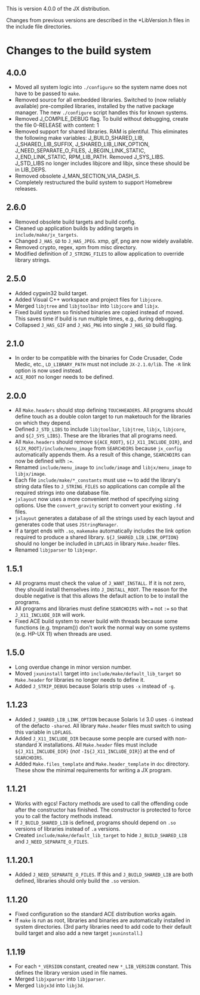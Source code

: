 This is version 4.0.0 of the JX distribution.

Changes from previous versions are described in the *LibVersion.h files in
the include file directories.

Changes to the build system
===========================

4.0.0
-----

* Moved all system logic into `./configure` so the system name does not
  have to be passed to `make`.
* Removed source for all embedded libraries.  Switched to (now reliably
  available) pre-compiled libraries, installed by the native package
  manager.  The new `./configure` script handles this for known systems.
* Removed J_COMPILE_DEBUG flag.  To build without debugging, create
  the file 0-RELEASE with content: 1
* Removed support for shared libraries.  RAM is plentiful.  This eliminates
  the following make variables: J_BUILD_SHARED_LIB, J_SHARED_LIB_SUFFIX,
  J_SHARED_LIB_LINK_OPTION, J_NEED_SEPARATE_O_FILES, J_BEGIN_LINK_STATIC,
  J_END_LINK_STATIC, RPM_LIB_PATH.  Removed J_SYS_LIBS.  J_STD_LIBS no
  longer includes libjcore and libjx, since these should be in LIB_DEPS.
* Removed obsolete J_MAN_SECTION_VIA_DASH_S.
* Completely restructured the build system to support Homebrew releases.

2.6.0
-----

* Removed obsolete build targets and build config.
* Cleaned up application builds by adding targets in `include/make/jx_targets`.
* Changed `J_HAS_GD` to `J_HAS_JPEG`.  xmp, gif, png are now widely available.
* Removed crypto, regex, xpm from misc directory.
* Modified definition of `J_STRING_FILES` to allow application to override
  library strings.

2.5.0
-----

* Added cygwin32 build target.
* Added Visual C++ workspace and project files for `libjcore`.
* Merged `libjtree` and `libjtoolbar` into `libjcore` and `libjx`.
* Fixed build system so finished binaries are copied instead of moved.
  This saves time if build is run multiple times, e.g., during debugging.
* Collapsed `J_HAS_GIF` and `J_HAS_PNG` into single `J_HAS_GD` build flag.

2.1.0
-----

* In order to be compatible with the binaries for Code Crusader, Code
  Medic, etc., `LD_LIBRARY_PATH` must not include `JX-2.1.0/lib`.  The `-R`
  link option is now used instead.
* `ACE_ROOT` no longer needs to be defined.

2.0.0
-----

* All `Make.headers` should stop defining `TOUCHHEADERS`.  All programs
  should define touch as a double colon target to run maketouch for the
  libraries on which they depend.
* Defined `J_STD_LIBS` to include `libjtoolbar`, `libjtree`, `libjx`, `libjcore`,
  and `${J_SYS_LIBS}`.  These are the libraries that all programs need.
* All `Make.headers` should remove `${ACE_ROOT}`, `${J_X11_INCLUDE_DIR}`, and
  `${JX_ROOT}/include/menu_image` from `SEARCHDIRS` because `jx_config`
  automatically appends them.  As a result of this change, `SEARCHDIRS` can
  now be defined with `:=`.
* Renamed `include/menu_image` to `include/image` and `libjx/menu_image` to
  `libjx/image`.
* Each file `include/make/*_constants` must use `+=` to add the library's
  string data files to `J_STRING_FILES` so applications can compile all the
  required strings into one database file.
* `jxlayout` now uses a more convenient method of specifying sizing
  options.  Use the `convert_gravity` script to convert your existing `.fd`
  files.
* `jxlayout` generates a database of all the strings used by each layout
  and generates code that uses `JStringManager`.
* If a target ends with `.so`, `makemake` automatically includes the link option
  required to produce a shared library.  `${J_SHARED_LIB_LINK_OPTION}` should
  no longer be included in `LDFLAGS` in library `Make.header` files.
* Renamed `libjparser` to `libjexpr`.

1.5.1
-----

* All programs must check the value of `J_WANT_INSTALL`.  If it is not
  zero, they should install themselves into `J_INSTALL_ROOT`.  The reason
  for the double negative is that this allows the default action to be to
  install the programs.
* All programs and libraries must define `SEARCHDIRS` with `=` not `:=` so that
  `J_X11_INCLUDE_DIR` will work.
* Fixed ACE build system to never build with threads because some
  functions (e.g. tmpnam()) don't work the normal way on some systems
  (e.g. HP-UX 11) when threads are used.

1.5.0
-----

* Long overdue change in minor version number.
* Moved `jxuninstall` target into `include/make/default_lib_target` so
  `Make.header` for libraries no longer needs to define it.
* Added `J_STRIP_DEBUG` because Solaris strip uses `-x` instead of `-g`.

1.1.23
------

* Added `J_SHARED_LIB_LINK_OPTION` because Solaris `ld` 3.0 uses `-G` instead
  of the defacto `-shared`.  All library `Make.header` files must switch to
  using this variable in `LDFLAGS`.
* Added `J_X11_INCLUDE_DIR` because some people are cursed with
  non-standard X installations.  All `Make.header` files must include
  `${J_X11_INCLUDE_DIR}` (*not* `-I${J_X11_INCLUDE_DIR}`) at the end of
  `SEARCHDIRS`.
* Added `Make.files_template` and `Make.header_template` in `doc` directory.
  These show the minimal requirements for writing a JX program.

1.1.21
------

* Works with egcs!  Factory methods are used to call the offending code
  after the constructor has finished.  The constructor is protected to
  force you to call the factory methods instead.
* If `J_BUILD_SHARED_LIB` is defined, programs should depend on `.so`
  versions of libraries instead of `.a` versions.
* Created `include/make/default_lib_target` to hide `J_BUILD_SHARED_LIB` and
  `J_NEED_SEPARATE_O_FILES`.

1.1.20.1
--------

* Added `J_NEED_SEPARATE_O_FILES`.  If this and `J_BUILD_SHARED_LIB` are
  both defined, libraries should only build the `.so` version.

1.1.20
------

* Fixed configuration so the standard ACE distribution works again.
* If `make` is run as root, libraries and binaries are automatically
  installed in system directories.  (3rd party libraries need to add code
  to their default build target and also add a new target `jxuninstall`.)

1.1.19
------

* For each `*_VERSION` constant, created new `*_LIB_VERSION` constant.  This
  defines the library version used in file names.
* Merged `libjxparser` into `libjparser`.
* Merged `libjx3d` into `libj3d`.
